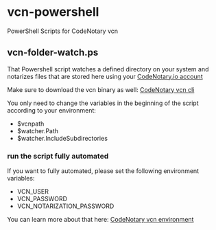 # vcn-powershell
PowerShell Scripts for CodeNotary vcn

## vcn-folder-watch.ps
That Powershell script watches a defined directory on your system and notarizes files that are stored here using your [CodeNotary.io account ](https://dashboard.codenotary.io/auth/signup)

Make sure to download the vcn binary as well: [CodeNotary vcn cli](https://github.com/vchain-us/vcn/releases/latest)

You only need to change the variables in the beginning of the script according to your environment:
- $vcnpath
- $watcher.Path
- $watcher.IncludeSubdirectories

### run the script fully automated
If you want to fully automated, please set the following environment variables:
- VCN_USER
- VCN_PASSWORD
- VCN_NOTARIZATION_PASSWORD

You can learn more about that here: [CodeNotary vcn environment](https://docs.codenotary.io/vcn/user-guide/environments.html)
